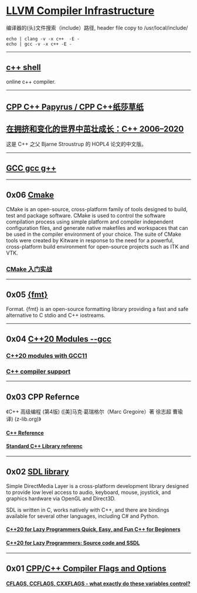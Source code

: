 # [LLVM Compiler Infrastructure](https://github.com/llvm/llvm-project)

编译器的(头)文件搜索（include）路径,  header file copy to /usr/local/include/

```
echo | clang -v -x c++  -E -
echo | gcc -v -x c++ -E -
```

---
## [c++ shell](https://cpp.sh)

online c++ compiler.


---
## [CPP C++ Papyrus / CPP C++纸莎草纸](https://caiorss.github.io/C-Cpp-Notes/)

## [在拥挤和变化的世界中茁壮成长：C++ 2006–2020](https://github.com/Cpp-Club/Cxx_HOPL4_zh)

这是 C++ 之父 Bjarne Stroustrup 的 HOPL4 论文的中文版。

---
## [GCC gcc g++](https://gcc.gnu.org/)

---
## 0x06 [Cmake](https://cmake.org/)

  CMake is an open-source, cross-platform family of tools designed to build, test and package software. CMake is used to control the software compilation process using simple platform and compiler independent configuration files, and generate native makefiles and workspaces that can be used in the compiler environment of your choice. The suite of CMake tools were created by Kitware in response to the need for a powerful, cross-platform build environment for open-source projects such as ITK and VTK.
    
### [CMake 入门实战](https://www.hahack.com/codes/cmake/)

---
## 0x05 [{fmt}](https://fmt.dev/)
  
  Format.  {fmt} is an open-source formatting library providing a fast and safe alternative to C stdio and C++ iostreams.


---
## 0x04 [C++20 Modules --gcc](https://gcc.gnu.org/onlinedocs/gcc/C_002b_002b-Modules.html)

### [C++20 modules with GCC11](https://blog.feabhas.com/2021/08/c20-modules-with-gcc11/)

### [C++ compiler support](https://en.cppreference.com/w/cpp/compiler_support)

---
## 0x03 CPP Refernce

《C++ 高级编程 (第4版) ([美]马克·葛瑞格尔（Marc Gregoire）著 徐志超 曹瑜 译) (z-lib.org)》

#### [C++ Reference ](https://en.cppreference.com)

#### [Standard C++ Library referenc](https://cplusplus.com/reference/)

---
## 0x02 [SDL library](https://www.libsdl.org/) 

Simple DirectMedia Layer is a cross-platform development library designed to provide low level access to audio, keyboard, mouse, joystick, and graphics hardware via OpenGL and Direct3D. 

SDL is written in C, works natively with C++, and there are bindings available for several other languages, including C# and Python. 

#### [C++20 for Lazy Programmers Quick, Easy, and Fun C++ for Beginners](https://doi.org/10.1007/978-1-4842-6306-8)

#### [C++20 for Lazy Programmers: Source code and SSDL](https://github.com/Apress/cpp20-for-lazy-programmers)

---
## 0x01 [CPP/C++ Compiler Flags and Options](https://caiorss.github.io/C-Cpp-Notes/compiler-flags-options.html)

#### [CFLAGS, CCFLAGS, CXXFLAGS - what exactly do these variables control?](https://newbedev.com/cflags-ccflags-cxxflags-what-exactly-do-these-variables-control)
